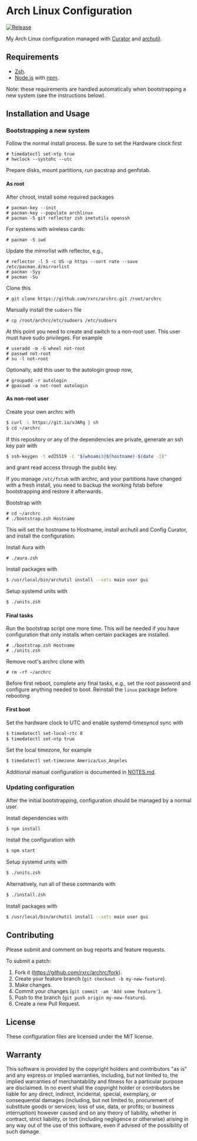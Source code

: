 # Arch Linux Configuration

[![Release](https://img.shields.io/github/release/rxrc/archrc.svg)](https://github.com/rxrc/archrc/releases)

My Arch Linux configuration managed with [Curator] and [archutil].

[archutil]: https://github.com/razor-x/archutil
[Curator]: https://github.com/rxrc/curator

## Requirements

* [Zsh].
* [Node.js] with [npm].

Note: these requirements are handled automatically
when bootstrapping a new system (see the instructions below).

[Node.js]: https://nodejs.org/
[npm]: https://www.npmjs.com/
[Zsh]: https://www.zsh.org/

## Installation and Usage

### Bootstrapping a new system

Follow the normal install process.
Be sure to set the Hardware clock first

```
# timedatectl set-ntp true
# hwclock --systohc --utc
```

Prepare disks, mount partitions, run pacstrap and genfstab.

#### As root

After chroot, install some required packages

```
# pacman-key --init
# pacman-key --populate archlinux
# pacman -S git reflector zsh inetutils openssh
```

For systems with wireless cards:

```
# pacman -S iwd
```

Update the mirrorlist with reflector, e.g.,

```
# reflector -l 5 -c US -p https --sort rate --save /etc/pacman.d/mirrorlist
# pacman -Syy
# pacman -Su
```

Clone this

```
# git clone https://github.com/rxrc/archrc.git /root/archrc
```

Manually install the `sudoers` file

```
# cp /root/archrc/etc/sudoers /etc/sudoers
```

At this point you need to create and switch to a non-root user.
This user must have sudo privileges.
For example

```
# useradd -m -G wheel not-root
# passwd not-root
# su -l not-root
```

Optionally, add this user to the autologin group now,

```
# groupadd -r autologin
# gpasswd -a not-root autologin
```

#### As non-root user

Create your own archrc with

```bash
$ curl -L https://git.io/vJARg | sh
$ cd ~/archrc
```

If this repository or any of the dependencies are private,
generate an ssh key pair with

```bash
$ ssh-keygen -t ed25519 -C "$(whoami)@$(hostname)-$(date -I)"
```

and grant read access through the public key.

If you manage `/etc/fstab` with archrc,
and your partitions have changed with a fresh install,
you need to backup the working fstab before bootstrapping
and restore it afterwards.

Bootstrap with

```
# cd ~/archrc
# ./bootstrap.zsh Hostname
```

This will set the hostname to Hostname,
install archutil and Config Curator,
and install the configuration.

Install Aura with

```
# ./aura.zsh
```

Install packages with

```bash
$ /usr/local/bin/archutil install --sets main user gui
```

Setup systemd units with

```bash
$ ./units.zsh
```

#### Final tasks

Run the bootstrap script one more time.
This will be needed if you have configuration
that only installs when certain packages are installed.

```
# ./bootstrap.zsh Hostname
# ./units.zsh
```

Remove root's archrc clone with

```
# rm -rf ~/archrc
```

Before first reboot, complete any final tasks, e.g.,
set the root password and configure anything needed to boot.
Reinstall the `linux` package before rebooting.

#### First boot

Set the hardware clock to UTC and enable systemd-timesyncd sync with

```bash
$ timedatectl set-local-rtc 0
$ timedatectl set-ntp true
```

Set the local timezone, for example

```bash
$ timedatectl set-timezone America/Los_Angeles
```

Additional manual configuration is documented in
[NOTES.md](./NOTES.md).

### Updating configuration

After the initial bootstrapping,
configuration should be managed by a normal user.

Install dependencies with

```bash
$ npm install
```

Install the configuration with

```bash
$ npm start
```

Setup systemd units with

```bash
$ ./units.zsh
```

Alternatively, run all of these commands with

```bash
$ ./install.zsh
```

Install packages with

```bash
$ /usr/local/bin/archutil install --sets main user gui
```

[rbenv]: https://github.com/sstephenson/rbenv
[RVM]: https://rvm.io/

## Contributing

Please submit and comment on bug reports and feature requests.

To submit a patch:

1. Fork it (https://github.com/rxrc/archrc/fork).
2. Create your feature branch (`git checkout -b my-new-feature`).
3. Make changes.
4. Commit your changes (`git commit -am 'Add some feature'`).
5. Push to the branch (`git push origin my-new-feature`).
6. Create a new Pull Request.

## License

These configuration files are licensed under the MIT license.

## Warranty

This software is provided by the copyright holders and contributors "as is" and
any express or implied warranties, including, but not limited to, the implied
warranties of merchantability and fitness for a particular purpose are
disclaimed. In no event shall the copyright holder or contributors be liable for
any direct, indirect, incidental, special, exemplary, or consequential damages
(including, but not limited to, procurement of substitute goods or services;
loss of use, data, or profits; or business interruption) however caused and on
any theory of liability, whether in contract, strict liability, or tort
(including negligence or otherwise) arising in any way out of the use of this
software, even if advised of the possibility of such damage.
